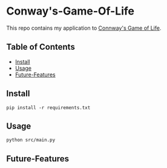 # Conway's-Game-Of-Life

This repo contains my application to [Connway's Game of Life](https://en.wikipedia.org/wiki/Conway%27s_Game_of_Life).

## Table of Contents
- [Install](#install)
- [Usage](#usage)
- [Future-Features](#future-features)

## Install
```
pip install -r requirements.txt
```

## Usage
```
python src/main.py
```

## Future-Features
